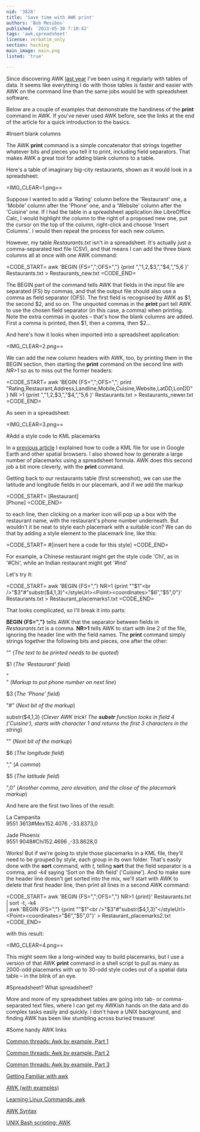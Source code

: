```yaml
---
nid: '3828'
title: 'Save time with AWK print'
authors: 'Bob Mesibov'
published: '2013-05-30 7:10:42'
tags: 'awk,spreadsheet'
license: verbatim_only
section: hacking
main_image: main.png
listed: 'true'

---
```

Since discovering AWK [last year](http://fsmsh.com/3822) I've been using it regularly with tables of data. It seems like everything I do with those tables is faster and easier with AWK on the command line than the same jobs would be with spreadsheet software.

Below are a couple of examples that demonstrate the handiness of the __print__ command in AWK. If you've never used AWK before, see the links at the end of the article for a quick introduction to the basics.
<!--break-->

#Insert blank columns

The AWK __print__ command is a simple concatenator that strings together whatever bits and pieces you tell it to print, including field separators. That makes AWK a great tool for adding blank columns to a table.

Here's a table of imaginary big-city restaurants, shown as it would look in a spreadsheet:

=IMG_CLEAR=1.png==

Suppose I wanted to add a 'Rating' column before the 'Restaurant' one, a 'Mobile' column after the 'Phone' one, and a 'Website' column after the 'Cuisine' one. If I had the table in a spreadsheet application like LibreOffice Calc, I would highlight the column to the right of a proposed new one, put the cursor on the top of the column, right-click and choose 'Insert Columns'. I would then repeat the process for each new column.

However, my table _Restaurants.txt_ isn't in a spreadsheet. It's actually just a comma-separated text file (CSV), and that means I can add the three blank columns all at once with one AWK command:

=CODE_START=
awk 'BEGIN {FS=",";OFS=","} {print ","$1,$2,$3,","$4,","$5,$6 }' Restaurants.txt > Restaurants_new.txt
=CODE_END=

The BEGIN part of the command tells AWK that fields in the input file are separated (FS) by commas, and that the output file should also use a comma as field separator (OFS). The first field is recognised by AWK as $1, the second $2, and so on. The unquoted commas in the __print__ part tell AWK to use the chosen field separator (in this case, a comma) when printing. Note the extra commas in quotes – that's how the blank columns are added. First a comma is printed, then $1, then a comma, then $2...

And here's how it looks when imported into a spreadsheet application:

=IMG_CLEAR=2.png==

We can add the new column headers with AWK, too, by printing them in the BEGIN section, then starting the __print__ command on the second line with _NR>1_ so as to miss out the former headers:

=CODE_START=
awk 'BEGIN {FS=",";OFS=","; print "Rating,Restaurant,Address,Landline,Mobile,Cuisine,Website,LatDD,LonDD"}
NR >1 {print ","$1,$2,$3,","$4,","$5,$6 }' Restaurants.txt > Restaurants_newer.txt
=CODE_END=

As seen in a spreadsheet:

=IMG_CLEAR=3.png==

#Add a style code to KML placemarks

In a [previous article](http://fsmsh.com/3764) I explained how to code a KML file for use in Google Earth and other spatial browsers. I also showed how to generate a large number of placemarks using a spreadsheet formula. AWK does this second job a bit more cleverly, with the __print__ command.

Getting back to our restaurants table (first screenshot), we can use the latitude and longitude fields in our placemark, and if we add the markup

=CODE_START=
<description>[Restaurant]<br />[Phone]</description>
=CODE_END=

to each line, then clicking on a marker icon will pop up a box with the restaurant name, with the restaurant's phone number underneath. But wouldn't it be neat to style each placemark with a suitable icon? We can do that by adding a style element to the placemark line, like this:

=CODE_START=
<styleUrl>#[insert here a code for this style]</styleUrl>
=CODE_END=

For example, a Chinese restaurant might get the style code 'Chi', as in '<styleUrl>#Chi</styleUrl>', while an Indian restaurant might get '<styleUrl>#Ind</styleUrl>'

Let's try it:

=CODE_START=
awk 'BEGIN {FS=","}
NR>1 {print "<Placemark><description>"$1"<br />"$3"</description><styleUrl>#"substr($4,1,3)"</styleUrl><Point><coordinates>"$6","$5",0</coordinates></Point></Placemark>"}' Restaurants.txt > Restaurant_placemarks1.txt
=CODE_END=

That looks complicated, so I'll break it into parts:

__BEGIN {FS=","}__ tells AWK that the separator between fields in _Restaurants.txt_  is a comma.
__NR>1__ tells AWK to start with line 2 of the file, ignoring the header line with the field names.
The __print__ command simply strings together the following bits and pieces, one after the other:

"<Placemark><description>" (_The text to be printed needs to be quoted_)

$1 (_The 'Restaurant' field_)

"<br />" (_Markup to put phone number on next line_)

$3 (_The 'Phone' field_)

"</description><styleUrl>#" (_Next bit of the markup_)

substr($4,1,3) (_Clever AWK trick! The __substr__ function looks in field 4 ('Cuisine'), starts with character 1 and returns the first 3 characters in the string_)

"</styleUrl><Point><coordinates>" (_Next bit of the markup_)

$6 (_The longitude field_)

"," (_A comma_)

$5 (_The latitude field_)

",0</coordinates></Point></Placemark>" (_Another comma, zero elevation, and the close of the placemark markup_)

And here are the first two lines of the result:

<Placemark><description>La Campanita<br />9551 3613</description><styleUrl>#Mex</styleUrl><Point><coordinates>152.4076
,-33.8373,0</coordinates></Point></Placemark>

<Placemark><description>Jade Phoenix<br />9551 9048</description><styleUrl>#Chi</styleUrl><Point><coordinates>152.4696
,-33.8628,0</coordinates></Point></Placemark>

Works! But if we're going to style those placemarks in a KML file, they'll need to be grouped by style, each group in its own folder. That's easily done with the __sort__ command, with _t,_ telling __sort__ that the field separator is a comma, and _-k4_ saying 'Sort on the 4th field' ('Cuisine'). And to make sure the header line doesn't get sorted into the mix, we'll start with AWK to delete that first header line, then print all lines in a second AWK command:

=CODE_START=
awk 'BEGIN {FS=",";OFS=","} NR>1 {print}' Restaurants.txt \
| sort -t, -k4 \
| awk 'BEGIN {FS=","}
{print "<Placemark><description>"$1"<br />"$3"</description><styleUrl>#"substr($4,1,3)"</styleUrl><Point><coordinates>"$6","$5",0</coordinates></Point></Placemark>"}' > Restaurant_placemarks2.txt
=CODE_END=

with this result:

=IMG_CLEAR=4.png==

This might seem like a long-winded way to build placemarks, but I use a version of that AWK __print__ command in a shell script to pull as many as 2000-odd placemarks with up to 30-odd style codes out of a spatial data table – in the blink of an eye.

#Spreadsheet? What spreadsheet?

More and more of my spreadsheet tables are going into tab- or comma-separated text files, where I can get my AWKish hands on the data and do complex tasks easily and quickly. I don't have a UNIX background, and finding AWK has been like stumbling across buried treasure!

#Some handy AWK links

[Common threads: Awk by example, Part 1](http://www.ibm.com/developerworks/library/l-awk1/)

[Common threads: Awk by example, Part 2](http://www.ibm.com/developerworks/linux/library/l-awk2/index.html)

[Common threads: Awk by example, Part 3](http://www.ibm.com/developerworks/linux/library/l-awk3/index.html)

[Getting Familiar with awk](http://billconner.com/techie/awk.html)

[AWK (with examples)](http://sparky.rice.edu/awk.html)

[Learning Linux Commands: awk](http://how-to.linuxcareer.com/learning-linux-commands-awk)

[AWK Syntax](http://www.vectorsite.net/tsawk_2.html)

[UNIX Bash scripting: AWK](http://unstableme.blogspot.com.au/search/label/Awk)